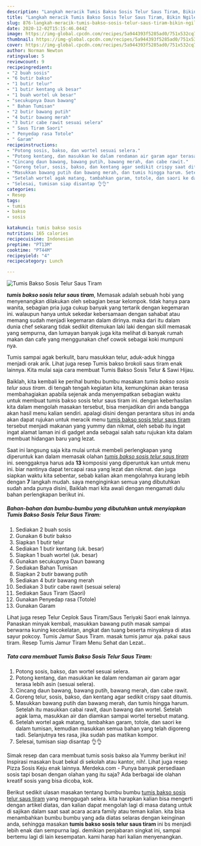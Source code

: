 ```yaml
---
description: "Langkah meracik Tumis Bakso Sosis Telur Saus Tiram, Bikin Ngiler"
title: "Langkah meracik Tumis Bakso Sosis Telur Saus Tiram, Bikin Ngiler"
slug: 876-langkah-meracik-tumis-bakso-sosis-telur-saus-tiram-bikin-ngiler
date: 2020-12-02T15:15:46.044Z
image: https://img-global.cpcdn.com/recipes/5a944393f5285ad0/751x532cq70/tumis-bakso-sosis-telur-saus-tiram-foto-resep-utama.jpg
thumbnail: https://img-global.cpcdn.com/recipes/5a944393f5285ad0/751x532cq70/tumis-bakso-sosis-telur-saus-tiram-foto-resep-utama.jpg
cover: https://img-global.cpcdn.com/recipes/5a944393f5285ad0/751x532cq70/tumis-bakso-sosis-telur-saus-tiram-foto-resep-utama.jpg
author: Norman Newton
ratingvalue: 5
reviewcount: 9
recipeingredient:
- "2 buah sosis"
- "6 butir bakso"
- "1 butir telur"
- "1 butir kentang uk besar"
- "1 buah wortel uk besar"
- "secukupnya Daun bawang"
- " Bahan Tumisan"
- "2 butir bawang putih"
- "4 butir bawang merah"
- "3 butir cabe rawit sesuai selera"
- " Saus Tiram Saori"
- " Penyedap rasa Totole"
- " Garam"
recipeinstructions:
- "Potong sosis, bakso, dan wortel sesuai selera."
- "Potong kentang, dan masukkan ke dalam rendaman air garam agar terasa lebih asin (sesuai selera)."
- "Cincang daun bawang, bawang putih, bawang merah, dan cabe rawit."
- "Goreng telur, sosis, bakso, dan kentang agar sedikit crispy saat ditumis."
- "Masukkan bawang putih dan bawang merah, dan tumis hingga harum. Setelah itu masukkan cabai rawit, daun bawang dan wortel. Setelah agak lama, masukkan air dan diamkan sampai wortel tersebut matang."
- "Setelah wortel agak matang, tambahkan garam, totole, dan saori ke dalam tumisan, kemudian masukkan semua bahan yang telah digoreng tadi. Selanjutnya tes rasa, jika sudah pas matikan kompor."
- "Selesai, tumisan siap disantap 👌👌"
categories:
- Resep
tags:
- tumis
- bakso
- sosis

katakunci: tumis bakso sosis 
nutrition: 165 calories
recipecuisine: Indonesian
preptime: "PT13M"
cooktime: "PT44M"
recipeyield: "4"
recipecategory: Lunch

---
```



![Tumis Bakso Sosis Telur Saus Tiram](https://img-global.cpcdn.com/recipes/5a944393f5285ad0/751x532cq70/tumis-bakso-sosis-telur-saus-tiram-foto-resep-utama.jpg)

<b><i>tumis bakso sosis telur saus tiram</i></b>, Memasak adalah sebuah hobi yang menyenangkan dilakukan oleh sebagian besar kelompok. tidak hanya para wanita, sebagian pria juga cukup banyak yang tertarik dengan kegemaran ini. walaupun hanya untuk sekedar kebersamaan dengan sahabat atau memang sudah menjadi kegemaran dalam dirinya. maka dari itu dalam dunia chef sekarang tidak sedikit ditemukan laki laki dengan skill memasak yang sempurna, dan lumayan banyak juga kita melihat di banyak rumah makan dan cafe yang menggunakan chef cowok sebagai koki mumpuni nya.

Tumis sampai agak berkulit, baru masukkan telur, aduk-aduk hingga menjadi orak arik. Lihat juga resep Tumis bakso brokoli saus tiram enak lainnya. Kita mulai saja cara membuat Tumis Bakso Sosis Telur &amp; Sawi Hijau.

Baiklah, kita kembali ke perihal bumbu bumbu masakan <i>tumis bakso sosis telur saus tiram</i>. di tengah tengah kegiatan kita, kemungkinan akan terasa membahagiakan apabila sejenak anda menyempatkan sebagian waktu untuk membuat tumis bakso sosis telur saus tiram ini. dengan keberhasilan kita dalam mengolah masakan tersebut, bisa menjadikan diri anda bangga akan hasil menu kalian sendiri. apalagi disini dengan perantara situs ini anda akan dapat rujukan untuk meracik menu <u>tumis bakso sosis telur saus tiram</u> tersebut menjadi makanan yang yummy dan nikmat, oleh sebab itu ingat ingat alamat laman ini di gadget anda sebagai salah satu rujukan kita dalam membuat hidangan baru yang lezat.


Saat ini langsung saja kita mulai untuk membeli perlengkapan yang diperuntuk kan dalam memasak olahan <u><i>tumis bakso sosis telur saus tiram</i></u> ini. seenggaknya harus ada <b>13</b> komposisi yang diperuntuk kan untuk menu ini. biar nantinya dapat tercapai rasa yang lezat dan nikmat. dan juga siapkan waktu kita sebentar, sebab kalian akan mengolahnya kurang lebih dengan <b>7</b> langkah mudah. saya menginginkan semua yang dibutuhkan sudah anda punya disini, Baiklah mari kita awali dengan mengamati dulu bahan perlengkapan berikut ini.

<!--inarticleads1-->

##### Bahan-bahan dan bumbu-bumbu yang dibutuhkan untuk menyiapkan Tumis Bakso Sosis Telur Saus Tiram:

1. Sediakan 2 buah sosis
1. Gunakan 6 butir bakso
1. Siapkan 1 butir telur
1. Sediakan 1 butir kentang (uk. besar)
1. Siapkan 1 buah wortel (uk. besar)
1. Gunakan secukupnya Daun bawang
1. Sediakan  Bahan Tumisan
1. Siapkan 2 butir bawang putih
1. Sediakan 4 butir bawang merah
1. Sediakan 3 butir cabe rawit (sesuai selera)
1. Sediakan  Saus Tiram (Saori)
1. Gunakan  Penyedap rasa (Totole)
1. Gunakan  Garam


Lihat juga resep Telur Ceplok Saus Tiram/Saus Teriyaki Saori enak lainnya. Panaskan minyak kembali, masukkan bawang putih masak sampai berwarna kuning kecokelatan, angkat dan tuang beserta minyaknya di atas sayur pokcoy. Tumis Jamur Saus Tiram. masak tumis jamur aja. pakai saus tiram. Resep Tumis Jamur Tiram Menu Sehat dan Lezat.. 

<!--inarticleads2-->

##### Tata cara membuat Tumis Bakso Sosis Telur Saus Tiram:

1. Potong sosis, bakso, dan wortel sesuai selera.
1. Potong kentang, dan masukkan ke dalam rendaman air garam agar terasa lebih asin (sesuai selera).
1. Cincang daun bawang, bawang putih, bawang merah, dan cabe rawit.
1. Goreng telur, sosis, bakso, dan kentang agar sedikit crispy saat ditumis.
1. Masukkan bawang putih dan bawang merah, dan tumis hingga harum. Setelah itu masukkan cabai rawit, daun bawang dan wortel. Setelah agak lama, masukkan air dan diamkan sampai wortel tersebut matang.
1. Setelah wortel agak matang, tambahkan garam, totole, dan saori ke dalam tumisan, kemudian masukkan semua bahan yang telah digoreng tadi. Selanjutnya tes rasa, jika sudah pas matikan kompor.
1. Selesai, tumisan siap disantap 👌👌


Simak resep dan cara membuat tumis sosis bakso ala Yummy berikut ini! Inspirasi masakan buat bekal di sekolah atau kantor, nih!. Lihat juga resep Pizza Sosis Keju enak lainnya. Merdeka.com - Punya banyak persediaan sosis tapi bosan dengan olahan yang itu saja? Ada berbagai ide olahan kreatif sosis yang bisa dicoba, kok. 

Berikut sedikit ulasan masakan tentang bumbu bumbu <u>tumis bakso sosis telur saus tiram</u> yang menggugah selera. kita harapkan kalian bisa mengerti dengan artikel diatas, dan kalian dapat mengolah lagi di masa datang untuk di sajikan dalam saat saat acara acara family atau teman kalian. kita bisa menambahkan bumbu bumbu yang ada diatas selaras dengan keinginan anda, sehingga masakan <b>tumis bakso sosis telur saus tiram</b> ini bs menjadi lebih enak dan sempurna lagi. demikian penjabaran singkat ini, sampai bertemu lagi di lain kesempatan. kami harap hari kalian menyenangkan.
